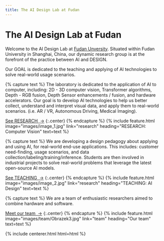 ```yaml
---
title: The AI Design Lab at Fudan
---
```



# The AI Design Lab at Fudan

Welcome to the AI Design Lab at [Fudan Unversity](https://sme.fudan.edu.cn/). Situated within Fudan University in Shanghai, China, our dynamic research group is at the forefront of the practice between AI and DESIGN.  

Our GOAL is dedicated to the teaching and applying of AI technologies to solve real-world usage scenarios. 


<!-- section break -->

{% capture text %}
The laboratory is dedicated to the application of AI to computer, including: 2D - 3D computer vision, Transformer algorithms, Depth - RGB fusion, Depth Sensor enhancements / fusion, and hardware accelerators. Our goal is to develop AI technologies to help us better collect, understand and interpret visual data, and apply them to  real-world scenarios. (i.e. AR / VR, Autonomous Driving, Medical Imaging).

[See RESEARCH &nbsp;→](research)
{:.center}
{% endcapture %}
{%
  include feature.html
  image="images/image_1.jpg"
  link="research"
  heading="RESEARCH: Computer Vision"
  text=text
%}

{% capture text %}
We are developing a design pedagogy about applying and using AI, for real-world end-use applications.  This includes: customer need-finding, 
usage scenarios, and data collection/labeling/training/inference.  Students are then involved in industrial projects to solve real-world
problems that leverage the latest open-source AI models. 

[See TEACHING &nbsp;→](teaching)
{:.center}
{% endcapture %}
{%
  include feature.html
  image="images/image_2.jpg"
  link="research"
  heading="TEACHING: AI Design"
  text=text
%}

{% capture text %}
We are a team of enthusiastic researchers aimed to combine hardware and software.

[Meet our team &nbsp;→](team)
{:.center}
{% endcapture %}
{%
  include feature.html
  image="images/team/Obrazek3.jpg"
  link="team"
  heading="Our team"
  text=text
%}



{% include centerer.html html=html %}
